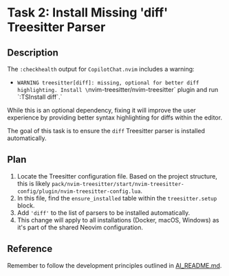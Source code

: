 # Task 2: Install Missing 'diff' Treesitter Parser

## Description

The `:checkhealth` output for `CopilotChat.nvim` includes a warning:
- `WARNING treesitter[diff]: missing, optional for better diff highlighting. Install \`nvim-treesitter/nvim-treesitter\` plugin and run \`:TSInstall diff\`.`

While this is an optional dependency, fixing it will improve the user experience by providing better syntax highlighting for diffs within the editor.

The goal of this task is to ensure the `diff` Treesitter parser is installed automatically.

## Plan

1.  Locate the Treesitter configuration file. Based on the project structure, this is likely `pack/nvim-treesitter/start/nvim-treesitter-config/plugin/nvim-treesitter-config.lua`.
2.  In this file, find the `ensure_installed` table within the `treesitter.setup` block.
3.  Add `'diff'` to the list of parsers to be installed automatically.
4.  This change will apply to all installations (Docker, macOS, Windows) as it's part of the shared Neovim configuration.

## Reference

Remember to follow the development principles outlined in [AI_README.md](mdc:AI_README.md). 